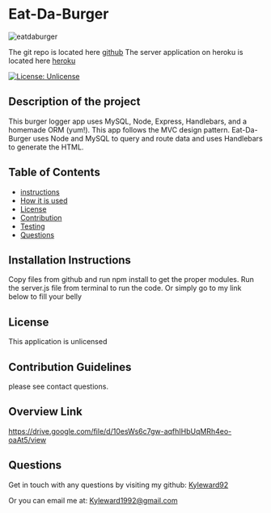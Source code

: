 # Eat-Da-Burger

![eatdaburger](https://user-images.githubusercontent.com/70237338/104806150-4858d880-57a3-11eb-8acc-b61e5b4e1ed2.PNG)





The git repo is located here [github](https://github.com/kyleward92/Eat-Da-Burger.git)
The server application on heroku is located here  [heroku](https://eat-da-burger2021.herokuapp.com/)


[![License: Unlicense](https://img.shields.io/badge/license-Unlicense-blue.svg)](http://unlicense.org/)
## Description of the project
This burger logger app uses MySQL, Node, Express, Handlebars, and a homemade ORM (yum!). This app follows the MVC design pattern. Eat-Da-Burger uses Node and MySQL to query and route data and uses Handlebars to generate the HTML.
    
## Table of Contents
- [instructions](#-Installation-Instructions)
- [How it is used](#-How-the-Project-Should-Be-Used)
- [License](#-License)
- [Contribution](#-Contribution-Guidelines)
- [Testing](#-Test-Instructions)
- [Questions](#-Questions)
    
## Installation Instructions
Copy files from github and run npm install to get the proper modules.
Run the server.js file from terminal to run the code.
Or simply go to my link below to fill your belly
    
<!-- ## How the Project Should Be Used
Keep track of the many employees, roles, departments, and salary -->

    
## License 
This application is unlicensed
    
## Contribution Guidelines
please see contact questions.

## Overview Link
https://drive.google.com/file/d/10esWs6c7gw-aqfhIHbUqMRh4eo-oaAt5/view
    
<!-- ## Test Instructions
Download and run node index.js -->
    
## Questions
Get in touch with any questions by visiting my github:
[Kyleward92](https://github.com/Kyleward92/) 
  
Or you can email me at:
[Kyleward1992@gmail.com](mailto:Kyleward1992@gmail.com)
